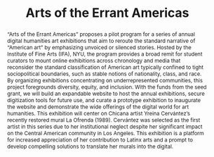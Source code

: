 ---
pid: errant-americas
title: Arts of the Errant Americas
category: DH Seed Grant Recipient
tags:
- Images
cohort_year: '2022'
abstract: "“Arts of the Errant Americas” proposes a pilot program for a series of
  annual digital humanities art exhibitions that aim to reroute the standard narrative
  of “American art” by emphasizing unvoiced or silenced stories. Hosted by the Institute
  of Fine Arts (IFA), NYU, the program provides a broad remit for student curators
  to mount online exhibitions across chronology and media that reconsider the standard
  classification of American art typically confined to tight sociopolitical boundaries,
  such as stable notions of nationality, class, and race. By organizing exhibitions
  concentrating on underrepresented communities, this project foregrounds diversity,
  equity, and inclusion. With the funds from the seed grant, we will build an expandable
  website to host the annual exhibitions, secure digitization tools for future use,
  and curate a prototype exhibition to inaugurate the website and demonstrate the
  wide offerings of the digital world for art humanities. This exhibition will center
  on Chicana artist Yreina Cervántez’s recently restored mural La Ofrenda (1989).
  Cervántez was selected as the first artist in this series due to her institutional
  neglect despite her significant impact on the Central American community in Los
  Angeles. This exhibition is a platform for increased appreciation of her contribution
  to Latinx arts and a prompt to develop compelling solutions to translate her murals
  into the digital."
pis:
- sloane-britt
layout: project
---